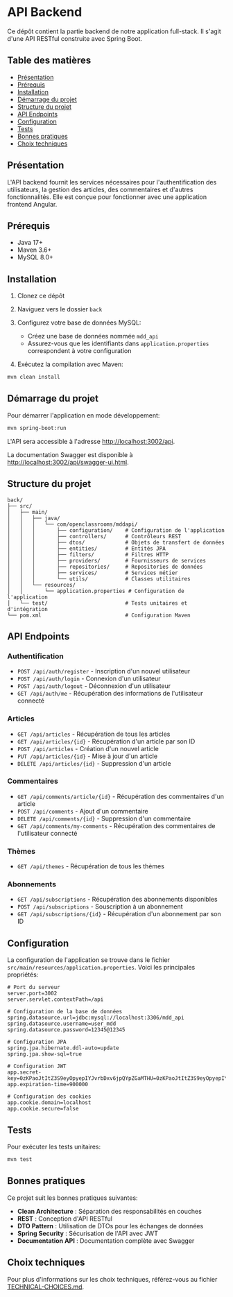 # API Backend

Ce dépôt contient la partie backend de notre application full-stack. Il s'agit d'une API RESTful construite avec Spring Boot.

## Table des matières

- [Présentation](#présentation)
- [Prérequis](#prérequis)
- [Installation](#installation)
- [Démarrage du projet](#démarrage-du-projet)
- [Structure du projet](#structure-du-projet)
- [API Endpoints](#api-endpoints)
- [Configuration](#configuration)
- [Tests](#tests)
- [Bonnes pratiques](#bonnes-pratiques)
- [Choix techniques](#choix-techniques)

## Présentation

L'API backend fournit les services nécessaires pour l'authentification des utilisateurs, la gestion des articles, des commentaires et d'autres fonctionnalités. Elle est conçue pour fonctionner avec une application frontend Angular.

## Prérequis

- Java 17+
- Maven 3.6+
- MySQL 8.0+

## Installation

1. Clonez ce dépôt
2. Naviguez vers le dossier `back`
3. Configurez votre base de données MySQL:
   - Créez une base de données nommée `mdd_api`
   - Assurez-vous que les identifiants dans `application.properties` correspondent à votre configuration

4. Exécutez la compilation avec Maven:

```bash
mvn clean install
```

## Démarrage du projet

Pour démarrer l'application en mode développement:

```bash
mvn spring-boot:run
```

L'API sera accessible à l'adresse [http://localhost:3002/api](http://localhost:3002/api).

La documentation Swagger est disponible à [http://localhost:3002/api/swagger-ui.html](http://localhost:3002/api/swagger-ui.html).

## Structure du projet

```
back/
├── src/
│   ├── main/
│   │   ├── java/
│   │   │   └── com/openclassrooms/mddapi/
│   │   │       ├── configuration/    # Configuration de l'application
│   │   │       ├── controllers/      # Contrôleurs REST
│   │   │       ├── dtos/             # Objets de transfert de données
│   │   │       ├── entities/         # Entités JPA
│   │   │       ├── filters/          # Filtres HTTP
│   │   │       ├── providers/        # Fournisseurs de services
│   │   │       ├── repositories/     # Repositories de données
│   │   │       ├── services/         # Services métier
│   │   │       └── utils/            # Classes utilitaires
│   │   └── resources/
│   │       └── application.properties # Configuration de l'application
│   └── test/                         # Tests unitaires et d'intégration
└── pom.xml                           # Configuration Maven
```

## API Endpoints

### Authentification

- `POST /api/auth/register` - Inscription d'un nouvel utilisateur
- `POST /api/auth/login` - Connexion d'un utilisateur
- `POST /api/auth/logout` - Déconnexion d'un utilisateur
- `GET /api/auth/me` - Récupération des informations de l'utilisateur connecté

### Articles

- `GET /api/articles` - Récupération de tous les articles
- `GET /api/articles/{id}` - Récupération d'un article par son ID
- `POST /api/articles` - Création d'un nouvel article
- `PUT /api/articles/{id}` - Mise à jour d'un article
- `DELETE /api/articles/{id}` - Suppression d'un article

### Commentaires

- `GET /api/comments/article/{id}` - Récupération des commentaires d'un article
- `POST /api/comments` - Ajout d'un commentaire
- `DELETE /api/comments/{id}` - Suppression d'un commentaire
- `GET /api/comments/my-comments` - Récupération des commentaires de l'utilisateur connecté

### Thèmes

- `GET /api/themes` - Récupération de tous les thèmes

### Abonnements

- `GET /api/subscriptions` - Récupération des abonnements disponibles
- `POST /api/subscriptions` - Souscription à un abonnement
- `GET /api/subscriptions/{id}` - Récupération d'un abonnement par son ID

## Configuration

La configuration de l'application se trouve dans le fichier `src/main/resources/application.properties`. Voici les principales propriétés:

```properties
# Port du serveur
server.port=3002
server.servlet.contextPath=/api

# Configuration de la base de données
spring.datasource.url=jdbc:mysql://localhost:3306/mdd_api
spring.datasource.username=user_mdd
spring.datasource.password=12345@12345

# Configuration JPA
spring.jpa.hibernate.ddl-auto=update
spring.jpa.show-sql=true

# Configuration JWT
app.secret-key=0zKPaoJtItZ3S9eyOpyepIYJvrbDxv6jpQYpZGaMTHU=0zKPaoJtItZ3S9eyOpyepIYJvrbDxv6jpQYpZGaMTHU=
app.expiration-time=900000

# Configuration des cookies
app.cookie.domain=localhost
app.cookie.secure=false
```

## Tests

Pour exécuter les tests unitaires:

```bash
mvn test
```

## Bonnes pratiques

Ce projet suit les bonnes pratiques suivantes:

- **Clean Architecture** : Séparation des responsabilités en couches
- **REST** : Conception d'API RESTful
- **DTO Pattern** : Utilisation de DTOs pour les échanges de données
- **Spring Security** : Sécurisation de l'API avec JWT
- **Documentation API** : Documentation complète avec Swagger

## Choix techniques

Pour plus d'informations sur les choix techniques, référez-vous au fichier [TECHNICAL-CHOICES.md](./TECHNICAL-CHOICES.md). 